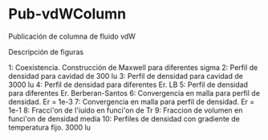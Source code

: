 # Pub-vdWColumn
Publicación de columna de fluido vdW


Descripción de figuras

1: Coexistencia. Construcción de Maxwell para diferentes sigma
2: Perfil de densidad para cavidad de 300 lu
3: Perfil de densidad para cavidad de 3000 lu
4: Perfil de densidad para diferentes Er. LB
5: Perfil de densidad para diferentes Er. Berberan-Santos
6: Convergencia en malla para perfil de densidad. Er = 1e-3
7: Convergencia en malla para perfil de densidad. Er = 1e-1
8: Fracci\'on de l\'iuido en funci\'on de Tr
9: Fraccion de volumen en funci\'on de densidad media
10: Perfiles de densidad con gradiente de temperatura fijo. 3000 lu